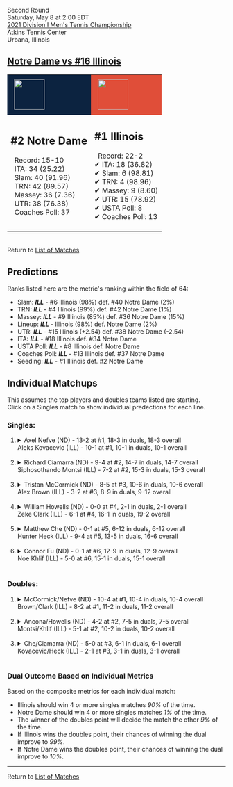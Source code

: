 Second Round  
Saturday, May 8 at 2:00 EDT  
[2021 Division I Men's Tennis Championship](../index.md)  
Atkins Tennis Center  
Urbana, Illinois  
## [Notre Dame vs #16 Illinois](https://www.ncaa.com/game/5833403)  

<table><tr style="background-color: #d9d9d9 !important"><td style="background-color: #0C2340 !important"><img src="https://www.ncaa.com/sites/default/files/images/logos/schools/n/notre-dame.70.png" width="70" height="70" style="padding: 8px;" /></td><td style="background-color: #E04E39 !important"><img src="https://www.ncaa.com/sites/default/files/images/logos/schools/i/illinois.70.png" width="70" height="70" style="padding: 8px;" /></td></tr><tr>
<td>  

<h2>#2 Notre Dame</h2>  
&nbsp; Record: 15-10<br>  
&nbsp; ITA: 34 (25.22)<br>  
&nbsp; Slam: 40 (91.96)<br>  
&nbsp; TRN: 42 (89.57)<br>  
&nbsp; Massey: 36 (7.36)<br>  
&nbsp; UTR: 38 (76.38)<br>  
&nbsp; Coaches Poll: 37<br>  
<br>  

</td>
<td>  

<h2>#1 Illinois</h2>  
&nbsp; Record: 22-2<br>  
&#10004; ITA: 18 (36.82)<br>  
&#10004; Slam: 6 (98.81)<br>  
&#10004; TRN: 4 (98.96)<br>  
&#10004; Massey: 9 (8.60)<br>  
&#10004; UTR: 15 (78.92)<br>  
&#10004; USTA Poll: 8<br>  
&#10004; Coaches Poll: 13<br>  
<br>  

</td>
</tr></table>  


<br>Return to [List of Matches](../index.md)  

## Predictions  

Ranks listed here are the metric's ranking within the field of 64:  
- Slam: ***ILL*** - #6 Illinois (98%) def. #40 Notre Dame (2%)  
- TRN: ***ILL*** - #4 Illinois (99%) def. #42 Notre Dame (1%)  
- Massey: ***ILL*** - #9 Illinois (85%) def. #36 Notre Dame (15%)  
- Lineup: ***ILL*** - Illinois (98%) def. Notre Dame (2%)  
- UTR: ***ILL*** - #15 Illinois (+2.54) def. #38 Notre Dame (-2.54)  
- ITA: ***ILL*** - #18 Illinois def. #34 Notre Dame  
- USTA Poll: ***ILL*** - #8 Illinois def. Notre Dame  
- Coaches Poll: ***ILL*** - #13 Illinois def. #37 Notre Dame  
- Seeding: ***ILL*** - #1 Illinois def. #2 Notre Dame  

## Individual Matchups  
This assumes the top players and doubles teams listed are starting.  
Click on a Singles match to show individual predections for each line.  

### Singles:  

<ol>
<li><details>
<summary markdown="span">Axel Nefve (ND) - 13-2 at #1, 18-3 in duals, 18-3 overall<br>Aleks Kovacevic (ILL) - 10-1 at #1, 10-1 in duals, 10-1 overall</summary>
<h4>Predictions</h4><ul>
<li>Composite: <b><i>ILL</i></b> - Kovacevic (76%) def. Nefve (24%)</li>  
<li>Slam: <b><i>ILL</i></b> - Kovacevic (77%) def. Nefve (23%)</li>  
<li>TRN: <b><i>ILL</i></b> - Kovacevic (71%) def. Nefve (29%)</li>  
<li>Massey: <b><i>ND</i></b> - Nefve (NaN%) def. Kovacevic (NaN%)</li>  
<li>UTR: <b><i>ILL</i></b> - Kovacevic (82%) def. Nefve (18%)</li>  
<li>ITA: <b><i>ND</i></b> - Nefve (21.49) def. Kovacevic (4.00)</li>  
</ul>
</details>&nbsp;</li>
<li><details>
<summary markdown="span">Richard Ciamarra (ND) - 9-4 at #2, 14-7 in duals, 14-7 overall<br>Siphosothando Montsi (ILL) - 7-2 at #2, 15-3 in duals, 15-3 overall</summary>
<h4>Predictions</h4><ul>
<li>Composite: <b><i>ILL</i></b> - Montsi (68%) def. Ciamarra (32%)</li>  
<li>Slam: <b><i>ILL</i></b> - Montsi (65%) def. Ciamarra (35%)</li>  
<li>TRN: <b><i>ILL</i></b> - Montsi (75%) def. Ciamarra (25%)</li>  
<li>Massey: <b><i>ND</i></b> - Ciamarra (NaN%) def. Montsi (NaN%)</li>  
<li>UTR: <b><i>ILL</i></b> - Montsi (64%) def. Ciamarra (36%)</li>  
<li>ITA: <b><i>ND</i></b> - Ciamarra (8.18) def. Montsi (4.79)</li>  
</ul>
</details>&nbsp;</li>
<li><details>
<summary markdown="span">Tristan McCormick (ND) - 8-5 at #3, 10-6 in duals, 10-6 overall<br>Alex Brown (ILL) - 3-2 at #3, 8-9 in duals, 9-12 overall</summary>
<h4>Predictions</h4><ul>
<li>Composite: <b><i>ND</i></b> - McCormick (51%) def. Brown (49%)</li>  
<li>Slam: <b><i>ILL</i></b> - Brown (66%) def. McCormick (34%)</li>  
<li>TRN: <b><i>ILL</i></b> - Brown (58%) def. McCormick (42%)</li>  
<li>Massey: <b><i>ND</i></b> - McCormick (NaN%) def. Brown (NaN%)</li>  
<li>UTR: <b><i>ND</i></b> - McCormick (73%) def. Brown (27%)</li>  
<li>ITA: <b><i>ND</i></b> - McCormick (3.76) def. Brown (1.47)</li>  
</ul>
</details>&nbsp;</li>
<li><details>
<summary markdown="span">William Howells (ND) - 0-0 at #4, 2-1 in duals, 2-1 overall<br>Zeke Clark (ILL) - 6-1 at #4, 16-1 in duals, 19-2 overall</summary>
<h4>Predictions</h4><ul>
<li>Composite: <b><i>ILL</i></b> - Clark (97%) def. Howells (3%)</li>  
<li>Slam: <b><i>ILL</i></b> - Clark (100%) def. Howells (0%)</li>  
<li>TRN: <b><i>ILL</i></b> - Clark (100%) def. Howells (0%)</li>  
<li>Massey: <b><i>ILL</i></b> - Clark (90%) def. Howells (10%)</li>  
<li>UTR: <b><i>ILL</i></b> - Clark (99%) def. Howells (1%)</li>  
<li>ITA: <b><i>ILL</i></b> - Clark (6.43) def. Howells (0.00)</li>  
</ul>
</details>&nbsp;</li>
<li><details>
<summary markdown="span">Matthew Che (ND) - 0-1 at #5, 6-12 in duals, 6-12 overall<br>Hunter Heck (ILL) - 9-4 at #5, 13-5 in duals, 16-6 overall</summary>
<h4>Predictions</h4><ul>
<li>Composite: <b><i>ILL</i></b> - Heck (89%) def. Che (11%)</li>  
<li>Slam: <b><i>ILL</i></b> - Heck (87%) def. Che (13%)</li>  
<li>TRN: <b><i>ILL</i></b> - Heck (94%) def. Che (6%)</li>  
<li>Massey: <b><i>ND</i></b> - Che (NaN%) def. Heck (NaN%)</li>  
<li>UTR: <b><i>ILL</i></b> - Heck (89%) def. Che (11%)</li>  
<li>ITA: <b><i>ILL</i></b> - Heck (2.36) def. Che (0.00)</li>  
</ul>
</details>&nbsp;</li>
<li><details>
<summary markdown="span">Connor Fu (ND) - 0-1 at #6, 12-9 in duals, 12-9 overall<br>Noe Khlif (ILL) - 5-0 at #6, 15-1 in duals, 15-1 overall</summary>
<h4>Predictions</h4><ul>
<li>Composite: <b><i>ILL</i></b> - Khlif (88%) def. Fu (12%)</li>  
<li>Slam: <b><i>ILL</i></b> - Khlif (89%) def. Fu (11%)</li>  
<li>TRN: <b><i>ILL</i></b> - Khlif (93%) def. Fu (7%)</li>  
<li>Massey: <b><i>ND</i></b> - Fu (NaN%) def. Khlif (NaN%)</li>  
<li>UTR: <b><i>ILL</i></b> - Khlif (85%) def. Fu (15%)</li>  
<li>ITA: <b><i>ILL</i></b> - Khlif (3.59) def. Fu (1.57)</li>  
</ul>
</details>&nbsp;</li>
</ol>

### Doubles:  

<ol>
<li><details>
<summary markdown="span">McCormick/Nefve (ND) - 10-4 at #1, 10-4 in duals, 10-4 overall<br>Brown/Clark (ILL) - 8-2 at #1, 11-2 in duals, 11-2 overall</summary>
<br>Sorry, we don't have any metrics for this match
</details>&nbsp;</li>
<li><details>
<summary markdown="span">Ancona/Howells (ND) - 4-2 at #2, 7-5 in duals, 7-5 overall<br>Montsi/Khlif (ILL) - 5-1 at #2, 10-2 in duals, 10-2 overall</summary>
<br>Sorry, we don't have any metrics for this match
</details>&nbsp;</li>
<li><details>
<summary markdown="span">Che/Ciamarra (ND) - 5-0 at #3, 6-1 in duals, 6-1 overall<br>Kovacevic/Heck (ILL) - 2-1 at #3, 3-1 in duals, 3-1 overall</summary>
<br>Sorry, we don't have any metrics for this match
</details>&nbsp;</li>
</ol>

### Dual Outcome Based on Individual Metrics  
  
Based on the composite metrics for each individual match:  
- Illinois should win 4 or more singles matches _90%_ of the time.  
- Notre Dame should win 4 or more singles matches _1%_ of the time.  
- The winner of the doubles point will decide the match the other _9%_ of the time.  
- If Illinois wins the doubles point, their chances of winning the dual improve to _99%_.  
- If Notre Dame wins the doubles point, their chances of winning the dual improve to _10%_.  
  
------

Return to [List of Matches](../index.md)  
